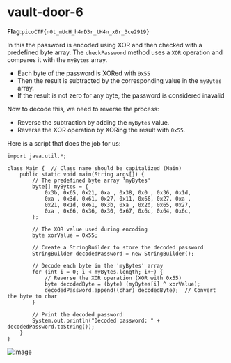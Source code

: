 # vault-door-6
__Flag__:`picoCTF{n0t_mUcH_h4rD3r_tH4n_x0r_3ce2919}`

In this the password is encoded using XOR and then checked with a predefined byte array.
The `checkPassword` method uses a `XOR` operation and compares it with the `myBytes` array.

- Each byte of the password is XORed with `0x55`
- Then the result is subtracted by the corresponding value in the `myBytes` array.
- If the result is not zero for any byte, the password is considered inavalid

Now to decode this, we need to reverse the process:
- Reverse the subtraction by adding the `myBytes` value.
- Reverse the XOR operation by XORing the result with `0x55`.

Here is a script that does the job for us:
```
import java.util.*;

class Main {  // Class name should be capitalized (Main)
    public static void main(String args[]) {
        // The predefined byte array 'myBytes'
        byte[] myBytes = {
            0x3b, 0x65, 0x21, 0xa , 0x38, 0x0 , 0x36, 0x1d,
            0xa , 0x3d, 0x61, 0x27, 0x11, 0x66, 0x27, 0xa ,
            0x21, 0x1d, 0x61, 0x3b, 0xa , 0x2d, 0x65, 0x27,
            0xa , 0x66, 0x36, 0x30, 0x67, 0x6c, 0x64, 0x6c,
        };

        // The XOR value used during encoding
        byte xorValue = 0x55;

        // Create a StringBuilder to store the decoded password
        StringBuilder decodedPassword = new StringBuilder();

        // Decode each byte in the 'myBytes' array
        for (int i = 0; i < myBytes.length; i++) {
            // Reverse the XOR operation (XOR with 0x55)
            byte decodedByte = (byte) (myBytes[i] ^ xorValue);
            decodedPassword.append((char) decodedByte);  // Convert the byte to char
        }

        // Print the decoded password
        System.out.println("Decoded password: " + decodedPassword.toString());
    }
}
```

![image](https://github.com/user-attachments/assets/ad97da98-cfbf-4017-9a03-a021cb4ac8f5)
